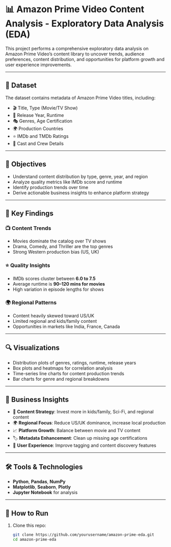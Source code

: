 # 📊 Amazon Prime Video Content Analysis - Exploratory Data Analysis (EDA)

This project performs a comprehensive exploratory data analysis on Amazon Prime Video’s content library to uncover trends, audience preferences, content distribution, and opportunities for platform growth and user experience improvements.

---

## 📁 Dataset

The dataset contains metadata of Amazon Prime Video titles, including:

- 🎬 Title, Type (Movie/TV Show)
- 📅 Release Year, Runtime
- 🎭 Genres, Age Certification
- 🌍 Production Countries
- ⭐ IMDb and TMDb Ratings
- 👥 Cast and Crew Details

---

## 🎯 Objectives

- Understand content distribution by type, genre, year, and region  
- Analyze quality metrics like IMDb score and runtime  
- Identify production trends over time  
- Derive actionable business insights to enhance platform strategy  

---

## 📌 Key Findings

### 📺 Content Trends
- Movies dominate the catalog over TV shows  
- Drama, Comedy, and Thriller are the top genres  
- Strong Western production bias (US, UK)

### ⭐ Quality Insights
- IMDb scores cluster between **6.0 to 7.5**  
- Average runtime is **90–120 mins for movies**  
- High variation in episode lengths for shows

### 🌍 Regional Patterns
- Content heavily skewed toward US/UK  
- Limited regional and kids/family content  
- Opportunities in markets like India, France, Canada

---

## 🔍 Visualizations

- Distribution plots of genres, ratings, runtime, release years  
- Box plots and heatmaps for correlation analysis  
- Time-series line charts for content production trends  
- Bar charts for genre and regional breakdowns  

---

## 🧠 Business Insights

- 📌 **Content Strategy**: Invest more in kids/family, Sci-Fi, and regional content  
- 🌍 **Regional Focus**: Reduce US/UK dominance, increase local production  
- 📈 **Platform Growth**: Balance between movie and TV content  
- 🏷️ **Metadata Enhancement**: Clean up missing age certifications  
- 🎯 **User Experience**: Improve tagging and content discovery features  

---

## 🛠️ Tools & Technologies

- **Python**, **Pandas**, **NumPy**
- **Matplotlib**, **Seaborn**, **Plotly**
- **Jupyter Notebook** for analysis

---

## 📎 How to Run

1. Clone this repo:  
   ```bash
   git clone https://github.com/yourusername/amazon-prime-eda.git
   cd amazon-prime-eda
